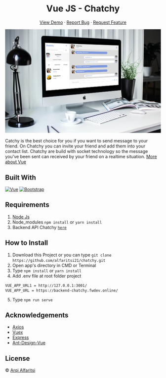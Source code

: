 <h1 align='center'>Vue JS - Chatchy</h1>
<p align="center">
    <a href="https://chatchy.netlify.app/">View Demo</a>
    ·
    <a href="https://github.com/alfaritsi21/chatchy/issues">Report Bug</a>
    ·
    <a href="https://github.com/alfaritsi21/chatchy/issues">Request Feature</a>
  </p>

![Image Banner](https://raw.githubusercontent.com/alfaritsi21/chatchy/master/chatchy.jpg)

Catchy is the best choice for you if you want to send message to your friend. On Chatchy you can invite your friend and add them into your contact list. Chatchy are build with socket technology so the message you've been sent can received by your friend on a realtime situation. [More about Vue](https://vuejs.org/)

## Built With

[![Vue](https://img.shields.io/badge/Vue-v2.6.11-green)](https://github.com/vuejs/vue)
[![Bootstrap](https://img.shields.io/badge/Bootstrap-v4.5.x-blue)](https://github.com/bootstrap-vue/bootstrap-vue)

## Requirements

1. <a href="https://nodejs.org/en/download/">Node Js</a>
2. Node_modules `npm install` or `yarn install`
3. Backend API Chatchy [`here`](https://github.com/alfaritsi21/chatchy-backend)

## How to Install

1. Download this Project or you can type `git clone https://github.com/alfaritsi21/chatchy.git`
2. Open app's directory in CMD or Terminal
3. Type `npm install` or `yarn install`
4. Add .env file at root folder project

```
VUE_APP_URL1 = http://127.0.0.1:3001/
VUE_APP_URL = https://backend-chatchy.fwdev.online/

```

5. Type `npm run serve`

## Acknowledgements

- [Axios](https://www.npmjs.com/package/axios)
- [Vuex](https://vuex.vuejs.org/)
- [Express](https://www.npmjs.com/package/express)
- [Ant-Design-Vue](https://antdv.com/)

## License

© [Arqi Alfaritsi](https://github.com/alfaritsi21/)
